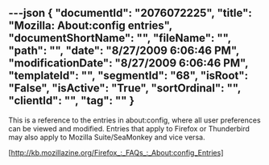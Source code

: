 ---json
{
  "documentId": "2076072225",
  "title": "Mozilla: About:config entries",
  "documentShortName": "",
  "fileName": "",
  "path": "",
  "date": "8/27/2009 6:06:46 PM",
  "modificationDate": "8/27/2009 6:06:46 PM",
  "templateId": "",
  "segmentId": "68",
  "isRoot": "False",
  "isActive": "True",
  "sortOrdinal": "",
  "clientId": "",
  "tag": ""
}
---

This is a reference to the entries in about:config, where all user preferences can be viewed and modified. Entries that apply to Firefox or Thunderbird may also apply to Mozilla Suite/SeaMonkey and vice versa.

[http://kb.mozillazine.org/Firefox_:_FAQs_:_About:config_Entries]

